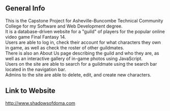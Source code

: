 ## General Info
This is the Capstone Project for Asheville-Buncombe Technical Community College for my Software and Web Development degree.<br>
It is a database-driven website for a "guild" of players for the popular online video game Final Fantasy 14.<br>
Users are able to log in, check their account for what characters they own in game, as well as check the roster of other guildmates.<br>
There is also an About Us page describing the guild and who they are, as well as an interactive gallery of in-game photos using JavaScript.<br>
Users on the site are able to search for a guildmate using the search bar located in the navigation bar.<br>
Admins to the site are able to delete, edit, and create new characters.

## Link to Website
http://www.shadowsofdoma.com
